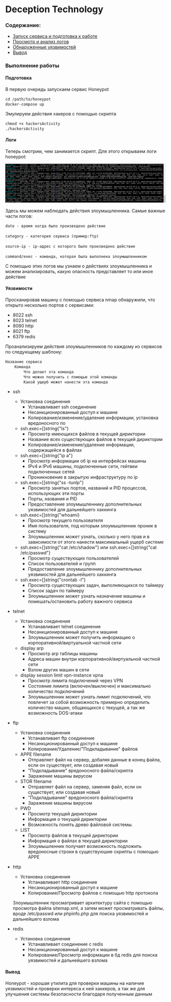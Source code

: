 # Deception Technology

### Содержание:

- [Запуск сервиса и подготовка к работе](#Подготовка)
- [Просмотр и анализ логов](#Логи)
- [Обнаруженные уязвимостей](#Уязвимости)
- [Вывод](#Вывод)

### Выполнение работы

#### Подготовка

В первую очередь запускаем сервис Honeypot

```
cd /path/to/honeypot
docker-compose up
```

Эмулируем действия хакеров с помощью скрипта

```
chmod +x hackersActivity
./hackersActivity
```

#### Логи

Теперь смотрим, чем занимается скрипт. Для этого открываем логи honeypot:

![logs](img/Deception/1.png)

Здесь мы можем наблюдать действия злоумышленника. Самые важные части логов:

```
date - время когда было произведено действие

category - категория сервиса (пример:ftp)

source-ip - ip-адрес с которого было произведено действие

command/exec - команда, которая была выполнена злоумышленником
```


С помощью этих логов мы узнаем о действиях злоумышленника и можем анализировать, какую опасность представляет то или иное действие

#### Уязвимости

Просканировав машину с помощью сервиса nmap обнаружили, что открыто несколько портов с сервисами:

- 8022 ssh
- 8023 telnet
- 8080 http 
- 8021 ftp
- 6379 redis

Проанализируем действия злоумышленников по каждому из сервисов по следующему шаблону:

```
Название сервиса
	Команда
		Что делает эта команда
		Что можно получить с помощью этой команды
		Какой ущерб может нанести эта команда
```

- ssh
  - Установка соединения
  	- Устанавливает ssh соединение 
  	- Несанкционированный доступ к машине
  	- Копирование/изменение/удаление информации, установка вредоносного по
  - ssh.exec=[]string{"ls"}
  	- Просмотр имеющихся файлов в текущей дириктории
  	- Название всех существующих файлов в текущей дириктории
  	- Копирование/изменение/удаление информации, содержащейся в файлах
  - ssh.exec=[]string{"ip a"}
  	- Просмотр информации об ip на интерфейсах машины
  	- IPv4 и IPv6 машины, подключенные сети, гейтвеи подключенных сетей
  	- Проникновение в закрытую инфраструктуру по ip
  - ssh.exec=[]string{"ss -tunlp"}
    - Просмотр занятых портов, названий и PID процессов, использующих эти порты
    - Порты, названия и PID
    - Предоставление злоумышленнику дополнительных уязвимостей для дальнейшего хаккинга
  - ssh.exec=[]string{"whoami}
  	- Просмотр текущего пользователя
  	- Имя пользователя, под которым злоумышленник проник в систему
  	- Злоумышленник может узнать, сколько у него прав и в зависимости от этого нанести максимальный ущерб системе
  - ssh.exec=[]string{"cat /etc/shadow"} или ssh.exec=[]string{"cat /etc/passwd"}
    - Просмотр существующих пользователей
    - Список пользователей и групп
    - Предоставление злоумышленнику дополнительных уязвимостей для дальнейшего хаккинга
  - ssh.exec=[]string{"crontab -l"}
  	- Просмотр существующих задач, выполняющихся по таймеру
  	- Список задач по таймеру
  	- Злоумышленник может узнать назначение машины и помешать/остановить работу важного сервиса

- telnet
	- Установка соединения
	  - Устанавливает telnet соединение 
	  - Несанкционированный доступ к машине
	  - Злоумышленник может получить информацию о корпоративной/виртуальной частной сети
	- display arp
	  - Просмотр arp таблицы машины
	  - Адреса машин внутри корпоративной/виртуальной частной сети
	  - Взлом других машин в сети
	- display session limit vpn-instance vpna
		- Просмотр лимита подключений через VPN
		- Состояние лимита (включен/выключен) и максимально количество подключений
		- Злоумышленник может узнать лимит подключений, что повлечет за собой возможность примерно определить количество машин, общающихся с текущей, а так же возможность DOS-атаки

- ftp
	- Установка соединения
	  - Устанавливает ftp соединение 
	  - Несанкционированный доступ к машине
	  - Копирование/Удаление/"Подкладывание" файлов
	- APPE filename
		- Отправляет файл на сервер, добаляя данные в конец файла, если он существует, или создавая новый
		- "Подкладывание" вредоносного файла/скрипта
		- Заражение машины вирусом
	- STOR filename
		- Отправляет файл на сервер, заменяя файл, если он существует, или создавая новый
		- "Подкладывание" вредоносного файла/скрипта
		- Заражение машины вирусом
	- PWD
		- Просмотр текущей дириктории
		- Информация о текущей дириктории
		- Возможность понять древо файловой системы.
	- LIST
		- Просмотр файлов в текущей дириктории
		- Информация о файлах в текущей дириктории
		- Злоумышленник получает возможность подложить вредоносные строки в существуюшие скрипты с помощью APPE

- http
	- Установка соединения
	  - Устанавливает http соединение 
	  - Несанкционированный доступ к машине
	  - Копирование/Просмотр файлов с помощью http протокола

	Злоумышленник просматривает архитектуру сайта с помощью просмотра файла sitemap.xml, а затем может просматривать файлы, вроде /etc/passwd или phpinfo.php для поиска уязвимостей и дальнейшего взлома

- redis
	- Установка соединения
	  - Устанавливает соединение c redis
	  - Несанкционированный доступ к машине
	  - Копирование/Просмотр информации в бд redis для поиска уязвимостей и дальнейшего взлома

#### Вывод

Honeypot - хорошая утилита для проверки машины на наличие уязвимостей и проверки интереса к ней хаккеров, а так же для улучшения системы безопасности благодаря полученным данным

